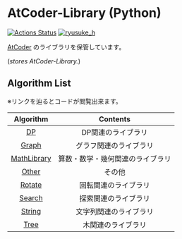# AtCoder-Library (Python) 

[![Actions Status](https://github.com/ryusuke920/AtCoder-Library/workflows/verify/badge.svg)](https://github.com/ryusuke920/AtCoder-Library/actions) [![ryusuke_h](https://img.shields.io/endpoint?url=https%3A%2F%2Fatcoder-badges.now.sh%2Fapi%2Fatcoder%2Fjson%2Fryusuke_h)](https://atcoder.jp/users/ryusuke_h)

[AtCoder](https://atcoder.jp/) のライブラリを保管しています。

(*stores AtCoder-Library.*)  

## Algorithm List

※リンクを辿るとコードが閲覧出来ます。

|Algorithm|Contents|
|:--:|:--:|
|[DP](DP)|DP関連のライブラリ|
|[Graph](Graph)|グラフ関連のライブラリ|
|[MathLibrary](MathLibrary)|算数・数学・幾何関連のライブラリ|
|[Other](Other)|その他|
|[Rotate](Rotate)|回転関連のライブラリ|
|[Search](Search)|探索関連のライブラリ|
|[String](String)|文字列関連のライブラリ|
|[Tree](Tree)|木関連のライブラリ|
